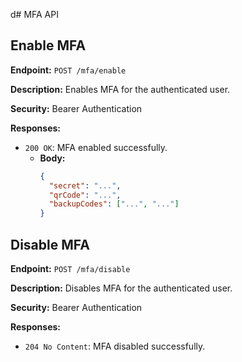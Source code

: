 d# MFA API

## Enable MFA

**Endpoint:** `POST /mfa/enable`

**Description:** Enables MFA for the authenticated user.

**Security:** Bearer Authentication

**Responses:**

- `200 OK`: MFA enabled successfully.
  - **Body:**
    ```json
    {
      "secret": "...",
      "qrCode": "...",
      "backupCodes": ["...", "..."]
    }
    ```

## Disable MFA

**Endpoint:** `POST /mfa/disable`

**Description:** Disables MFA for the authenticated user.

**Security:** Bearer Authentication

**Responses:**

- `204 No Content`: MFA disabled successfully.
